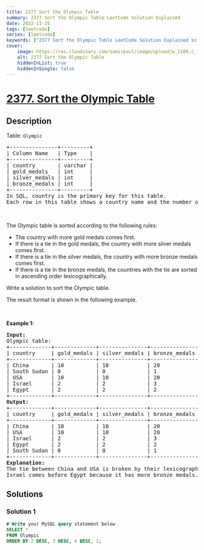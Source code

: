 ```yaml
---
title: 2377 Sort the Olympic Table
summary: 2377 Sort the Olympic Table LeetCode Solution Explained
date: 2022-11-25
tags: [leetcode]
series: [leetcode]
keywords: ["2377 Sort the Olympic Table LeetCode Solution Explained in all languages", "2377 Sort the Olympic Table", "LeetCode", "leetcode solution in Python3 C++ Java Go PHP Ruby Swift TypeScript Rust C# JavaScript C", "GeeksforGeeks", "InterviewBit", "Coding Ninjas", "HackerRank", "HackerEarth", "CodeChef", "TopCoder", "AlgoExpert", "freeCodeCamp", "Codeforces", "GitHub", "AtCoder", "Samir Paul"]
cover:
    image: https://res.cloudinary.com/samirpaul/image/upload/w_1100,c_fit,co_rgb:FFFFFF,l_text:Arial_75_bold:2377 Sort the Olympic Table - Solution Explained/problem-solving.webp
    alt: 2377 Sort the Olympic Table
    hiddenInList: true
    hiddenInSingle: false
---
```



# [2377. Sort the Olympic Table](https://leetcode.com/problems/sort-the-olympic-table)


## Description

<p>Table: <code>Olympic</code></p>

<pre>
+---------------+---------+
| Column Name   | Type    |
+---------------+---------+
| country       | varchar |
| gold_medals   | int     |
| silver_medals | int     |
| bronze_medals | int     |
+---------------+---------+
In SQL, country is the primary key for this table.
Each row in this table shows a country name and the number of gold, silver, and bronze medals it won in the Olympic games.
</pre>

<p>&nbsp;</p>

<p>The Olympic table is sorted according to the following rules:</p>

<ul>
	<li>The country with more gold medals comes first.</li>
	<li>If there is a tie in the gold medals, the country with more silver medals comes first.</li>
	<li>If there is a tie in the silver medals, the country with more bronze medals comes first.</li>
	<li>If there is a tie in the bronze medals, the countries with the tie are sorted in ascending order lexicographically.</li>
</ul>

<p>Write a solution to sort the Olympic table.</p>

<p>The result format is shown in the following example.</p>

<p>&nbsp;</p>
<p><strong class="example">Example 1:</strong></p>

<pre>
<strong>Input:</strong> 
Olympic table:
+-------------+-------------+---------------+---------------+
| country     | gold_medals | silver_medals | bronze_medals |
+-------------+-------------+---------------+---------------+
| China       | 10          | 10            | 20            |
| South Sudan | 0           | 0             | 1             |
| USA         | 10          | 10            | 20            |
| Israel      | 2           | 2             | 3             |
| Egypt       | 2           | 2             | 2             |
+-------------+-------------+---------------+---------------+
<strong>Output:</strong> 
+-------------+-------------+---------------+---------------+
| country     | gold_medals | silver_medals | bronze_medals |
+-------------+-------------+---------------+---------------+
| China       | 10          | 10            | 20            |
| USA         | 10          | 10            | 20            |
| Israel      | 2           | 2             | 3             |
| Egypt       | 2           | 2             | 2             |
| South Sudan | 0           | 0             | 1             |
+-------------+-------------+---------------+---------------+
<strong>Explanation:</strong> 
The tie between China and USA is broken by their lexicographical names. Since &quot;China&quot; is lexicographically smaller than &quot;USA&quot;, it comes first.
Israel comes before Egypt because it has more bronze medals.
</pre>

## Solutions

### Solution 1

<!-- tabs:start -->

```sql
# Write your MySQL query statement below
SELECT *
FROM Olympic
ORDER BY 2 DESC, 3 DESC, 4 DESC, 1;
```

<!-- tabs:end -->

<!-- end -->
